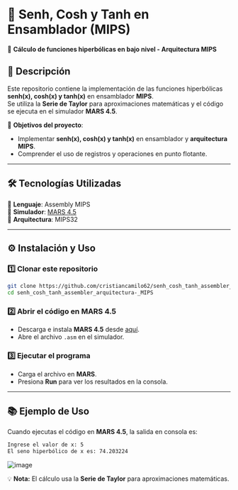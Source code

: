 # 🌟 Senh, Cosh y Tanh en Ensamblador (MIPS)
🚀 **Cálculo de funciones hiperbólicas en bajo nivel - Arquitectura MIPS**

## 📌 Descripción
Este repositorio contiene la implementación de las funciones hiperbólicas **senh(x), cosh(x) y tanh(x)** en ensamblador **MIPS**.  
Se utiliza la **Serie de Taylor** para aproximaciones matemáticas y el código se ejecuta en el simulador **MARS 4.5**.

📌 **Objetivos del proyecto**:
- Implementar **senh(x), cosh(x) y tanh(x)** en ensamblador y **arquitectura MIPS**.
- Comprender el uso de registros y operaciones en punto flotante.

---

## 🛠️ Tecnologías Utilizadas
🔹 **Lenguaje**: Assembly MIPS  
🔹 **Simulador**: [MARS 4.5](https://computerscience.missouristate.edu/mars-mips-simulator.htm)  
🔹 **Arquitectura**: MIPS32  

---

## ⚙️ Instalación y Uso
### 1️⃣ **Clonar este repositorio**
```bash
git clone https://github.com/cristiancamilo62/senh_cosh_tanh_assembler_arquitectura-_MIPS.git
cd senh_cosh_tanh_assembler_arquitectura-_MIPS
```

### 2️⃣ **Abrir el código en MARS 4.5**
- Descarga e instala **MARS 4.5** desde [aquí](https://www.softpedia.com/get/Programming/Coding-languages-Compilers/Vollmar-MARS.shtml).
- Abre el archivo `.asm` en el simulador.

### 3️⃣ **Ejecutar el programa**
- Carga el archivo en **MARS**.
- Presiona **Run** para ver los resultados en la consola.

---

## 📚 Ejemplo de Uso
Cuando ejecutas el código en **MARS 4.5**, la salida en consola es:

```bash
Ingrese el valor de x: 5
El seno hiperbólico de x es: 74.203224
```
![image](https://github.com/user-attachments/assets/08d2c3ff-add6-4695-9c72-3d5a8a5c106e)


💡 **Nota:** El cálculo usa la **Serie de Taylor** para aproximaciones matemáticas.
